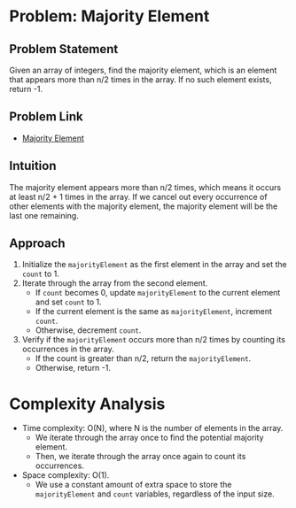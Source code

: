 # Problem: Majority Element

## Problem Statement

Given an array of integers, find the majority element, which is an element that appears more than n/2 times in the array. If no such element exists, return -1.

## Problem Link

- [Majority Element](https://www.codingninjas.com/studio/problems/842495)

## Intuition

The majority element appears more than n/2 times, which means it occurs at least n/2 + 1 times in the array. If we cancel out every occurrence of other elements with the majority element, the majority element will be the last one remaining.

## Approach

1. Initialize the `majorityElement` as the first element in the array and set the `count` to 1.
2. Iterate through the array from the second element.
   - If `count` becomes 0, update `majorityElement` to the current element and set `count` to 1.
   - If the current element is the same as `majorityElement`, increment `count`.
   - Otherwise, decrement `count`.
3. Verify if the `majorityElement` occurs more than n/2 times by counting its occurrences in the array.
   - If the count is greater than n/2, return the `majorityElement`.
   - Otherwise, return -1.

# Complexity Analysis

- Time complexity: O(N), where N is the number of elements in the array.
  - We iterate through the array once to find the potential majority element.
  - Then, we iterate through the array once again to count its occurrences.
- Space complexity: O(1).
  - We use a constant amount of extra space to store the `majorityElement` and `count` variables, regardless of the input size.
